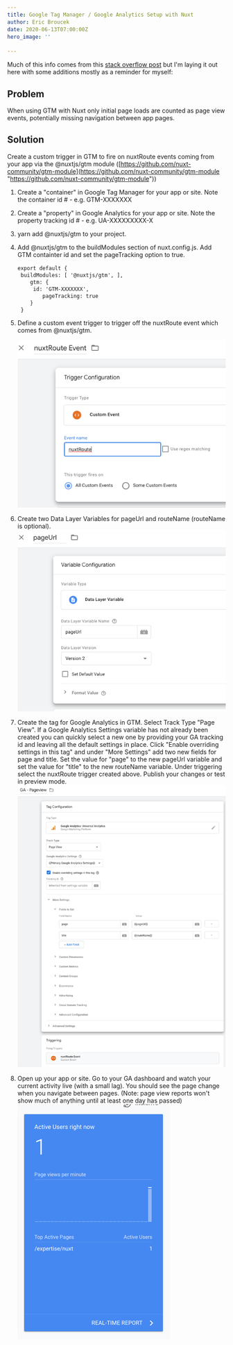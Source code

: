 ```yaml
---
title: Google Tag Manager / Google Analytics Setup with Nuxt
author: Eric Broucek
date: 2020-06-13T07:00:00Z
hero_image: ''

---
```

Much of this info comes from this [stack overflow post](https://stackoverflow.com/a/52885317/6933347) but I'm laying it out here with some additions mostly as a reminder for myself:

## Problem

When using GTM with Nuxt only initial page loads are counted as page view events, potentially missing navigation between app pages.

## Solution

Create a custom trigger in GTM to fire on nuxtRoute events coming from your app via the @nuxtjs/gtm module ([https://github.com/nuxt-community/gtm-module](https://github.com/nuxt-community/gtm-module "https://github.com/nuxt-community/gtm-module"))

1. Create a "container" in Google Tag Manager for your app or site. Note the container id # - e.g. GTM-XXXXXXX
2. Create a "property" in Google Analytics for your app or site. Note the property tracking id # - e.g. UA-XXXXXXXXX-X
3. yarn add @nuxtjs/gtm to your project.
4. Add @nuxtjs/gtm to the buildModules section of nuxt.config.js. Add GTM containter id and set the pageTracking option to true.

       export default { 
       	buildModules: [ '@nuxtjs/gtm', ], 
           gtm: { 
           	id: 'GTM-XXXXXXX', 
               pageTracking: true 
           } 
        }   
5. Define a custom event trigger to trigger off the nuxtRoute event which comes from @nuxtjs/gtm.

   ![creating a custom event](/src/assets/content/images/screen_shot_2020-06-10_at_2-41-59_pm.png "creating a custom event")
6. Create two Data Layer Variables for pageUrl and routeName (routeName is optional).  
   ![creating data layer variables](/src/assets/content/images/screen_shot_2020-06-10_at_2-43-26_pm.png "creating data layer variables")
7. Create the tag for Google Analytics in GTM. Select Track Type "Page View". If a Google Analytics Settings variable has not already been created you can quickly select a new one by providing your GA tracking id and leaving all the default settings in place. Click "Enable overriding settings in this tag" and under "More Settings" add two new fields for page and title. Set the value for "page" to the new pageUrl variable and set the value for "title" to the new routeName variable. Under triggering select the nuxtRoute trigger created above. Publish your changes or test in preview mode.  
   ![creating data layer variables](/src/assets/content/images/screen_shot_2020-06-10_at_2-46-04_pm.png "creating a Google analytics tag")
8. Open up your app or site. Go to your GA dashboard and watch your current activity live (with a small lag). You should see the page change when you navigate between pages. (Note: page view reports won't show much of anything until at least one day has passed)  
   ![Activity in Google Analytics dashboard](/src/assets/content/images/screen_shot_2020-06-10_at_2-59-52_pm.png "Activity in Google Analytics dashboard")